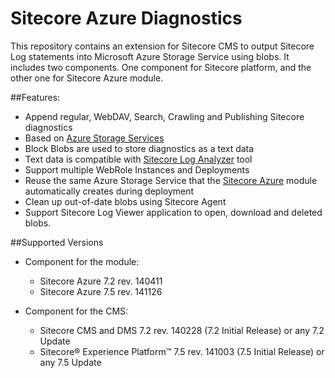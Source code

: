 # Sitecore Azure Diagnostics

This repository contains an extension for Sitecore CMS to output Sitecore Log statements into Microsoft Azure Storage Service using blobs. It includes two components. One component for Sitecore platform, and the other one for Sitecore Azure module.   

##Features:

+ Append regular, WebDAV, Search, Crawling and Publishing Sitecore diagnostics
+ Based on [Azure Storage Services](https://msdn.microsoft.com/en-us/library/azure/gg433040.aspx)
+ Block Blobs are used to store diagnostics as a text data
+ Text data is compatible with [Sitecore Log Analyzer](https://marketplace.sitecore.net/Modules/Sitecore_Log_Analyzer.aspx) tool
+ Support multiple WebRole Instances and Deployments 
+ Reuse the same Azure Storage Service that the [Sitecore Azure](https://dev.sitecore.net/en/Downloads/Sitecore_Azure/80/Sitecore_Azure_80.aspx) module automatically creates during deployment
+ Clean up out-of-date blobs using Sitecore Agent
+ Support Sitecore Log Viewer application to open, download and deleted blobs.

##Supported Versions

+ Component for the module:
  * Sitecore Azure 7.2 rev. 140411
  * Sitecore Azure 7.5 rev. 141126

+ Component for the CMS:
  * Sitecore CMS and DMS 7.2 rev. 140228 (7.2 Initial Release) or any 7.2 Update
  * Sitecore® Experience Platform™ 7.5 rev. 141003 (7.5 Initial Release) or any 7.5 Update
